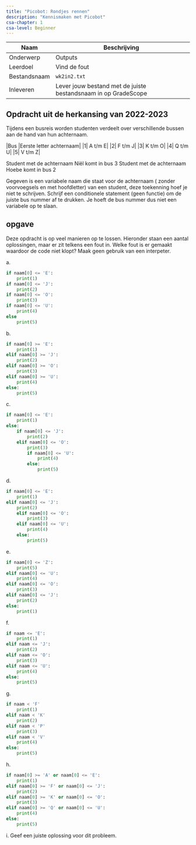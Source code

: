 ```yaml
---
title: "Picobot: Rondjes rennen"
description: "Kennismaken met Picobot"
csa-chapter: 1
csa-level: Beginner
---
```


| Naam         | Beschrijving                                                   |
|--------------|----------------------------------------------------------------|
| Onderwerp    | Outputs                                                        |
| Leerdoel     | Vind de fout                                                   |
| Bestandsnaam | `wk2in2.txt`                                                   |
| Inleveren    | Lever jouw bestand met de juiste bestandsnaam in op GradeScope |


## Opdracht uit de herkansing van 2022-2023


Tijdens een busreis worden studenten verdeelt over verschillende bussen aan de hand van hun achternaam. 

|Bus	|Eerste letter achternaam|
|1|	A t/m E|
|2|	F t/m J|
|3|	K t/m O|
|4|	Q t/m U|
|5|	V t/m Z|

Student met de achternaam Niël komt in bus 3
Student met de achternaam Hoebe komt in bus 2

Gegeven is een variabele naam die staat voor de achternaam ( zonder voorvoegsels en met hoofdletter) van een student, deze toekenning hoef je niet te schrijven. Schrijf een conditionele statement (geen functie) om de juiste bus nummer af te drukken. Je hoeft de bus nummer dus niet een variabele op te slaan. 

## opgave

Deze opdracht is op veel manieren op te lossen. Hieronder staan een aantal oplossingen, maar er zit telkens een fout in. Welke fout is er gemaakt waardoor de code niet klopt? Maak geen gebruik van een interpeter.

a. 

```python
if naam[0] <= 'E':
    print(1)
if naam[0] <= 'J':
    print(2)
if naam[0] <= 'O':
    print(3)
if naam[0] <= 'U':
    print(4)
else
    print(5)

```

b. 

```python
if naam[0] >= 'E':
    print(1)
elif naam[0] >= 'J':
    print(2)
elif naam[0] >= 'O':
    print(3)
elif naam[0] >= 'U':
    print(4)
else:
    print(5)

```
c. 

```python
if naam[0] <= 'E':
    print(1)
else:
    if naam[0] <= 'J':
        print(2)
    elif naam[0] <= 'O':
        print(3)
        if naam[0] <= 'U':
            print(4)
        else:
            print(5)

```
d. 
```python
if naam[0] <= 'E':
    print(1)
elif naam[0] <= 'J':
    print(2)
    elif naam[0] <= 'O':
        print(3)
    elif naam[0] <= 'U':
        print(4)
    else:
        print(5)

```

e. 
```python
if naam[0] <= 'Z':
    print(5)
elif naam[0] <= 'U':
    print(4)
elif naam[0] <= 'O':
    print(3)
elif naam[0] <= 'J':
    print(2)
else:
    print(1)

```


f.

```python
if naam <= 'E':
    print(1)
elif naam <= 'J':
    print(2)
elif naam <= 'O':
    print(3)
elif naam <= 'U':
    print(4)
else:
    print(5)

```

g.

```python
if naam < 'F'
    print(1)
elif naam < 'K'
    print(2)
elif naam < 'P'
    print(3)
elif naam < 'V'
    print(4)
else:
    print(5)
```


h.

```python
if naam[0] >= 'A' or naam[0] <= 'E':
    print(1)
elif naam[0] >= 'F' or naam[0] <= 'J':
    print(2)
elif naam[0] >= 'K' or naam[0] <= 'O':
    print(3)
elif naam[0] >= 'Q' or naam[0] <= 'U':
    print(4)
else:
    print(5)

```

i.
Geef een juiste oplossing voor dit probleem. 

